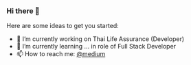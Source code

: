 ### Hi there 👋

Here are some ideas to get you started:

- 🔭 I’m currently working on Thai Life Assurance (Developer)
- 🌱 I’m currently learning ... in role of Full Stack Developer
- 📫 How to reach me: <a href="https://medium.com/@newzpanuwat">@medium</a>
